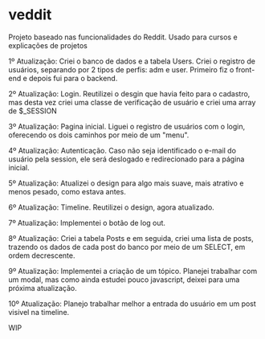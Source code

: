 # veddit
Projeto baseado nas funcionalidades do Reddit. Usado para cursos e explicações de projetos


1º Atualização: Criei o banco de dados e a tabela Users. Criei o registro de usuários, separando por 2 tipos de perfis: adm e user. Primeiro fiz o front-end e depois fui para o backend.

2º Atualização: Login. Reutilizei o desgin que havia feito para o cadastro, mas desta vez criei uma classe de verificação de usuário e criei uma array de $_SESSION

3º Atualização: Pagina inicial. Liguei o registro de usuários com o login, oferecendo os dois caminhos por meio de um "menu".

4º Atualização: Autenticação. Caso não seja identificado o e-mail do usuário pela session, ele será deslogado e redirecionado para a página inicial.

5º Atualização: Atualizei o design para algo mais suave, mais atrativo e menos pesado, como estava antes.

6º Atualização: Timeline. Reutilizei o design, agora atualizado.

7º Atualização: Implementei o botão de log out.

8º Atualização: Criei a tabela Posts e em seguida, criei uma lista de posts, trazendo os dados de cada post do banco por meio de um SELECT, em ordem decrescente. 

9º Atualização: Implementei a criação de um tópico. Planejei trabalhar com um modal, mas como ainda estudei pouco javascript, deixei para uma próxima atualização.

10º Atualização: Planejo trabalhar melhor a entrada do usuário em um post visivel na timeline.

WIP
